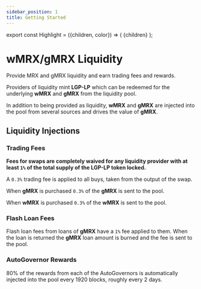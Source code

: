 ```yaml
---
sidebar_position: 1
title: Getting Started
---
```


export const Highlight = ({children, color}) => (
<span
style={{color}}>
{children}
</span>
);

# <Highlight color="#bf96c6">**wMRX**</Highlight>/<Highlight color="#bf96c6">**gMRX**</Highlight> Liquidity

Provide MRX and gMRX liquidity and earn trading fees and rewards.

Providers of liquidity mint <Highlight color="#bf96c6">**LGP-LP**</Highlight> which can be redeemed for the underlying <Highlight color="#bf96c6">**wMRX**</Highlight> and <Highlight color="#bf96c6">**gMRX**</Highlight> from the liquidity pool.

In addition to being provided as liquidity, <Highlight color="#bf96c6">**wMRX**</Highlight> and <Highlight color="#bf96c6">**gMRX**</Highlight> are injected into the pool from several sources and drives the value of <Highlight color="#bf96c6">**gMRX**</Highlight>.

## Liquidity Injections

### Trading Fees

**Fees for swaps are completely waived for any liquidity provider with at least `1%` of the total supply of the <Highlight color="#bf96c6">LGP-LP</Highlight> token locked.**

A `0.3%` trading fee is applied to all buys, taken from the output of the swap.

When <Highlight color="#bf96c6">**gMRX**</Highlight> is purchased `0.3%` of the <Highlight color="#bf96c6">**gMRX**</Highlight> is sent to the pool.

When <Highlight color="#bf96c6">**wMRX**</Highlight> is purchased `0.3%` of the <Highlight color="#bf96c6">**wMRX**</Highlight> is sent to the pool.

### Flash Loan Fees

Flash loan fees from loans of <Highlight color="#bf96c6">**gMRX**</Highlight> have a `1%` fee applied to them. When the loan is returned the <Highlight color="#bf96c6">**gMRX**</Highlight> loan amount is burned and the fee is sent to the pool.

### AutoGovernor Rewards

80% of the rewards from each of the AutoGovernors is automatically injected into the pool every 1920 blocks, roughly every 2 days.
